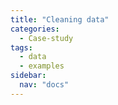 ```yaml
---
title: "Cleaning data"
categories:
  - Case-study
tags:
  - data
  - examples
sidebar:
  nav: "docs"
---
```

